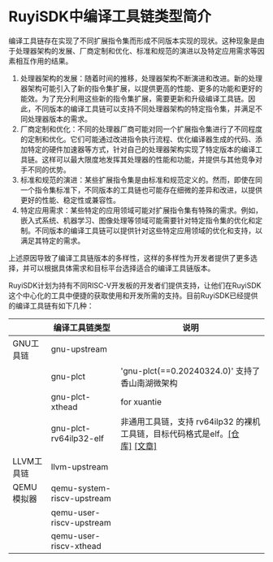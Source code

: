 # RuyiSDK中编译工具链类型简介

编译工具链存在实现了不同扩展指令集而形成不同版本实现的现状。这种现象是由于处理器架构的发展、厂商定制和优化、标准和规范的演进以及特定应用需求等因素相互作用的结果。

1. 处理器架构的发展：随着时间的推移，处理器架构不断演进和改进。新的处理器架构可能引入了新的指令集扩展，以提供更高的性能、更多的功能和更好的能效。为了充分利用这些新的指令集扩展，需要更新和升级编译工具链。因此，不同版本的编译工具链可以支持不同处理器架构的特定指令集，并满足不同处理器版本的需求。
2. 厂商定制和优化：不同的处理器厂商可能对同一个扩展指令集进行了不同程度的定制和优化。它们可能通过改进指令执行流程、优化编译器生成的代码、添加特定的硬件加速器等方式，针对自己的处理器架构实现了特定版本的编译工具链。这样可以最大限度地发挥其处理器的性能和功能，并提供与其他竞争对手不同的优势。
3. 标准和规范的演进：某些扩展指令集是由标准和规范定义的。然而，即使在同一个指令集标准下，不同版本的工具链也可能存在细微的差异和改进，以提供更好的性能、稳定性或兼容性。
4. 特定应用需求：某些特定的应用领域可能对扩展指令集有特殊的需求。例如，嵌入式系统、机器学习、图像处理等领域可能需要针对特定指令集的优化和定制。不同版本的编译工具链可以提供针对这些特定应用领域的优化和支持，以满足其特定的需求。

上述原因导致了编译工具链版本的多样性，这样的多样性为开发者提供了更多选择，并可以根据具体需求和目标平台选择适合的编译工具链版本。

RuyiSDK计划为持有不同RISC-V开发板的开发者们提供支持，让他们在RuyiSDK这个中心化的工具中便捷的获取使用和开发所需的支持。目前RuyiSDK已经提供的编译工具链有如下几种：

|            | 编译工具链类型             | 说明                                                                                                                                                                                    |
| ---------- | -------------------------- | --------------------------------------------------------------------------------------------------------------------------------------------------------------------------------------- |
| GNU工具链  | gnu-upstream               |                                                                                                                                                                                         |
|            | gnu-plct                   | 'gnu-plct(==0.20240324.0)' 支持了香山南湖微架构                                                                                                                                         |
|            | gnu-plct-xthead            | for xuantie                                                                                                                                                                             |
|            | gnu-plct-rv64ilp32-elf     | 非通用工具链，支持 rv64ilp32 的裸机工具链，目标代码格式是elf。[[仓库]](https://github.com/RuyiSDK/riscv-gnu-toolchain-rv64ilp32) [[文章]](https://mp.weixin.qq.com/s/argIGP4_rUKDm9IRIB-YTg) |
| LLVM工具链 | llvm-upstream              |                                                                                                                                                                                         |
| QEMU模拟器 | qemu-system-riscv-upstream |                                                                                                                                                                                         |
|            | qemu-user-riscv-upstream   |                                                                                                                                                                                         |
|            | qemu-user-riscv-xthead     |                                                                                                                                                                                         |
